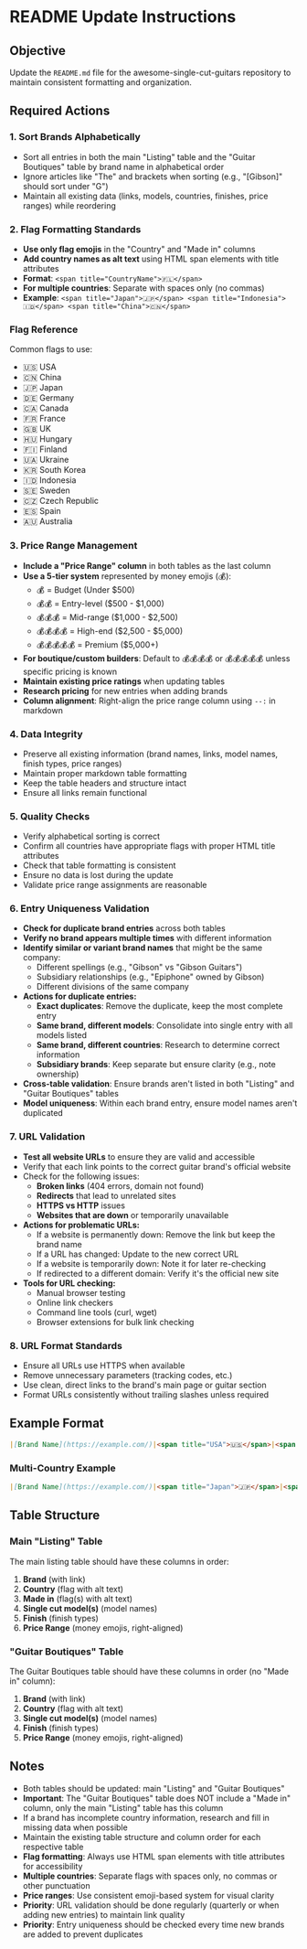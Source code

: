 # README Update Instructions

## Objective

Update the `README.md` file for the awesome-single-cut-guitars repository to maintain consistent formatting and organization.

## Required Actions

### 1. Sort Brands Alphabetically

- Sort all entries in both the main "Listing" table and the "Guitar Boutiques" table by brand name in alphabetical order
- Ignore articles like "The" and brackets when sorting (e.g., "[Gibson]" should sort under "G")
- Maintain all existing data (links, models, countries, finishes, price ranges) while reordering

### 2. Flag Formatting Standards

- **Use only flag emojis** in the "Country" and "Made in" columns
- **Add country names as alt text** using HTML span elements with title attributes
- **Format**: `<span title="CountryName">🇫🇱</span>`
- **For multiple countries**: Separate with spaces only (no commas)
- **Example**: `<span title="Japan">🇯🇵</span> <span title="Indonesia">🇮🇩</span> <span title="China">🇨🇳</span>`

### Flag Reference

Common flags to use:

- 🇺🇸 USA
- 🇨🇳 China  
- 🇯🇵 Japan
- 🇩🇪 Germany
- 🇨🇦 Canada
- 🇫🇷 France
- 🇬🇧 UK
- 🇭🇺 Hungary
- 🇫🇮 Finland
- 🇺🇦 Ukraine
- 🇰🇷 South Korea
- 🇮🇩 Indonesia
- 🇸🇪 Sweden
- 🇨🇿 Czech Republic
- 🇪🇸 Spain
- 🇦🇺 Australia

### 3. Price Range Management

- **Include a "Price Range" column** in both tables as the last column
- **Use a 5-tier system** represented by money emojis (💰):
  - 💰 = Budget (Under $500)
  - 💰💰 = Entry-level ($500 - $1,000)
  - 💰💰💰 = Mid-range ($1,000 - $2,500)
  - 💰💰💰💰 = High-end ($2,500 - $5,000)
  - 💰💰💰💰💰 = Premium ($5,000+)
- **For boutique/custom builders**: Default to 💰💰💰💰 or 💰💰💰💰💰 unless specific pricing is known
- **Maintain existing price ratings** when updating tables
- **Research pricing** for new entries when adding brands
- **Column alignment**: Right-align the price range column using `--:` in markdown

### 4. Data Integrity

- Preserve all existing information (brand names, links, model names, finish types, price ranges)
- Maintain proper markdown table formatting
- Keep the table headers and structure intact
- Ensure all links remain functional

### 5. Quality Checks

- Verify alphabetical sorting is correct
- Confirm all countries have appropriate flags with proper HTML title attributes
- Check that table formatting is consistent
- Ensure no data is lost during the update
- Validate price range assignments are reasonable

### 6. Entry Uniqueness Validation

- **Check for duplicate brand entries** across both tables
- **Verify no brand appears multiple times** with different information
- **Identify similar or variant brand names** that might be the same company:
  - Different spellings (e.g., "Gibson" vs "Gibson Guitars")
  - Subsidiary relationships (e.g., "Epiphone" owned by Gibson)
  - Different divisions of the same company
- **Actions for duplicate entries:**
  - **Exact duplicates**: Remove the duplicate, keep the most complete entry
  - **Same brand, different models**: Consolidate into single entry with all models listed
  - **Same brand, different countries**: Research to determine correct information
  - **Subsidiary brands**: Keep separate but ensure clarity (e.g., note ownership)
- **Cross-table validation**: Ensure brands aren't listed in both "Listing" and "Guitar Boutiques" tables
- **Model uniqueness**: Within each brand entry, ensure model names aren't duplicated

### 7. URL Validation

- **Test all website URLs** to ensure they are valid and accessible
- Verify that each link points to the correct guitar brand's official website
- Check for the following issues:
  - **Broken links** (404 errors, domain not found)
  - **Redirects** that lead to unrelated sites
  - **HTTPS vs HTTP** issues
  - **Websites that are down** or temporarily unavailable
- **Actions for problematic URLs:**
  - If a website is permanently down: Remove the link but keep the brand name
  - If a URL has changed: Update to the new correct URL
  - If a website is temporarily down: Note it for later re-checking
  - If redirected to a different domain: Verify it's the official new site
- **Tools for URL checking:**
  - Manual browser testing
  - Online link checkers
  - Command line tools (curl, wget)
  - Browser extensions for bulk link checking

### 8. URL Format Standards

- Ensure all URLs use HTTPS when available
- Remove unnecessary parameters (tracking codes, etc.)
- Use clean, direct links to the brand's main page or guitar section
- Format URLs consistently without trailing slashes unless required

## Example Format

```markdown
|[Brand Name](https://example.com/)|<span title="USA">🇺🇸</span>|<span title="USA">🇺🇸</span>|Model Name|Finish Type|💰💰💰|
```

### Multi-Country Example

```markdown
|[Brand Name](https://example.com/)|<span title="Japan">🇯🇵</span>|<span title="Japan">🇯🇵</span> <span title="China">🇨🇳</span>|Model Name|Finish Type|💰💰|
```

## Table Structure

### Main "Listing" Table
The main listing table should have these columns in order:
1. **Brand** (with link)
2. **Country** (flag with alt text)
3. **Made in** (flag(s) with alt text)
4. **Single cut model(s)** (model names)
5. **Finish** (finish types)
6. **Price Range** (money emojis, right-aligned)

### "Guitar Boutiques" Table
The Guitar Boutiques table should have these columns in order (no "Made in" column):
1. **Brand** (with link)
2. **Country** (flag with alt text)
3. **Single cut model(s)** (model names)
4. **Finish** (finish types)
5. **Price Range** (money emojis, right-aligned)

## Notes

- Both tables should be updated: main "Listing" and "Guitar Boutiques"
- **Important**: The "Guitar Boutiques" table does NOT include a "Made in" column, only the main "Listing" table has this column
- If a brand has incomplete country information, research and fill in missing data when possible
- Maintain the existing table structure and column order for each respective table 
- **Flag formatting**: Always use HTML span elements with title attributes for accessibility
- **Multiple countries**: Separate flags with spaces only, no commas or other punctuation
- **Price ranges**: Use consistent emoji-based system for visual clarity
- **Priority**: URL validation should be done regularly (quarterly or when adding new entries) to maintain link quality
- **Priority**: Entry uniqueness should be checked every time new brands are added to prevent duplicates
